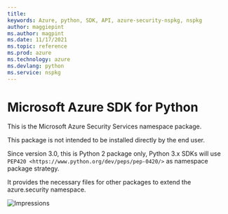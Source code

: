 ```yaml
---
title: 
keywords: Azure, python, SDK, API, azure-security-nspkg, nspkg
author: maggiepint
ms.author: magpint
ms.date: 11/17/2021
ms.topic: reference
ms.prod: azure
ms.technology: azure
ms.devlang: python
ms.service: nspkg
---
```


# Microsoft Azure SDK for Python

This is the Microsoft Azure Security Services namespace package.

This package is not intended to be installed directly by the end user.

Since version 3.0, this is Python 2 package only, Python 3.x SDKs will use `PEP420 <https://www.python.org/dev/peps/pep-0420/>` as namespace package strategy.

It provides the necessary files for other packages to extend the azure.security namespace.


![Impressions](https://azure-sdk-impressions.azurewebsites.net/api/impressions/azure-sdk-for-python%2Fsdk%2Fsecurity%2Fazure-security-nspkg%2FREADME.png)
